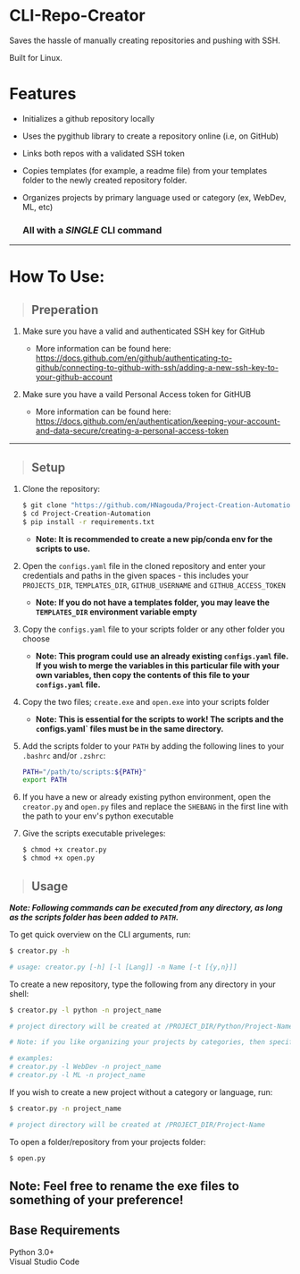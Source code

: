 # CLI-Repo-Creator

Saves the hassle of manually creating repositories and pushing with SSH.

Built for Linux.

# Features
- Initializes a github repository locally
- Uses the pygithub library to create a repository online (i.e, on GitHub)
- Links both repos with a validated SSH token
- Copies templates (for example, a readme file) from your templates folder to the newly created repository folder. 
- Organizes projects by primary language used or category (ex, WebDev, ML, etc)

    ### All with a ***SINGLE*** CLI command

---

# How To Use: 

> ## Preperation
1. Make sure you have a valid and authenticated SSH key for GitHub 
   - More information can be found here: https://docs.github.com/en/github/authenticating-to-github/connecting-to-github-with-ssh/adding-a-new-ssh-key-to-your-github-account

2. Make sure you have a vaild Personal Access token for GitHUB
   - More information can be found here: https://docs.github.com/en/authentication/keeping-your-account-and-data-secure/creating-a-personal-access-token

---

> ## Setup

1. Clone the repository:
    ```bash
    $ git clone "https://github.com/HNagouda/Project-Creation-Automation.git"
    $ cd Project-Creation-Automation
    $ pip install -r requirements.txt 
    ```
    - **Note: It is recommended to create a new pip/conda env for the scripts to use.**
  
2. Open the `configs.yaml` file in the cloned repository and enter your credentials and paths in the given spaces - this includes your `PROJECTS_DIR`, `TEMPLATES_DIR`, `GITHUB_USERNAME` and `GITHUB_ACCESS_TOKEN`
   - **Note: If you do not have a templates folder, you may leave the `TEMPLATES_DIR` environment variable empty**

3. Copy the `configs.yaml` file to your scripts folder or any other folder you choose
   - **Note: This program could use an already existing `configs.yaml` file. If you wish to merge the variables in this particular file with your own variables, then copy the contents of this file to your `configs.yaml` file.**
  
4. Copy the two files; `create.exe` and `open.exe` into your scripts folder
   - **Note: This is essential for the scripts to work! The scripts and the `c`onfigs.yaml` files must be in the same directory.**

5. Add the scripts folder to your `PATH` by adding  the following lines to your `.bashrc` and/or `.zshrc`:
    ```bash
    PATH="/path/to/scripts:${PATH}"
    export PATH
    ```

6. If you have a new or already existing python environment, open the `creator.py` and `open.py` files and replace the `SHEBANG` in the first line with the path to your env's python executable

7. Give the scripts executable priveleges:
   ```bash
   $ chmod +x creator.py
   $ chmod +x open.py
   ```


> ## Usage
***Note: Following commands can be executed from any directory, as long as the scripts folder has been added to `PATH`.***

To get quick overview on the CLI arguments, run:
   ```bash
   $ creator.py -h 
   
   # usage: creator.py [-h] [-l [Lang]] -n Name [-t [{y,n}]]
   ```

To create a new repository, type the following from any directory in your shell:
   ```bash
   $ creator.py -l python -n project_name 
   
   # project directory will be created at /PROJECT_DIR/Python/Project-Name
   
   # Note: if you like organizing your projects by categories, then specify your category instead of a language for the `-l` argument
   
   # examples: 
   # creator.py -l WebDev -n project_name
   # creator.py -l ML -n project_name
   ```

If you wish to create a new project without a category or language, run:
   ```bash
   $ creator.py -n project_name

   # project directory will be created at /PROJECT_DIR/Project-Name
   ```


To open a folder/repository from your projects folder:
   ```bash
   $ open.py
   ```

## **Note: Feel free to rename the exe files to something of your preference!**

## Base Requirements

Python 3.0+  
Visual Studio Code 
